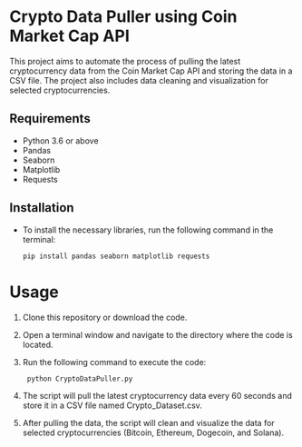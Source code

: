 # Crypto Data Puller using Coin Market Cap API
This project aims to automate the process of pulling the latest cryptocurrency data from the Coin Market Cap API and storing the data in a CSV file. The project also includes data cleaning and visualization for selected cryptocurrencies.

## Requirements
- Python 3.6 or above
- Pandas
- Seaborn
- Matplotlib
- Requests
## Installation
- To install the necessary libraries, run the following command in the terminal:

      pip install pandas seaborn matplotlib requests
    
# Usage
1. Clone this repository or download the code.
2. Open a terminal window and navigate to the directory where the code is located.
3. Run the following command to execute the code:

        python CryptoDataPuller.py

4. The script will pull the latest cryptocurrency data every 60 seconds and store it in a CSV file named Crypto_Dataset.csv.
5. After pulling the data, the script will clean and visualize the data for selected cryptocurrencies (Bitcoin, Ethereum, Dogecoin, and Solana).
